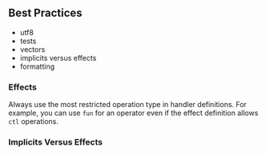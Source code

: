 
## Best Practices
- utf8
- tests
- vectors
- implicits versus effects
- formatting

### Effects
Always use the most restricted operation type in handler definitions.
For example, you can use `fun` for an operator even if the effect definition allows `ctl` operations.

### Implicits Versus Effects

